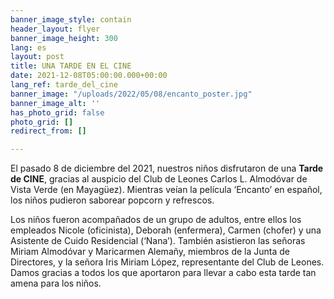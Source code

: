 ```yaml
---
banner_image_style: contain
header_layout: flyer
banner_image_height: 300
lang: es
layout: post
title: UNA TARDE EN EL CINE
date: 2021-12-08T05:00:00.000+00:00
lang_ref: tarde_del_cine
banner_image: "/uploads/2022/05/08/encanto_poster.jpg"
banner_image_alt: ''
has_photo_grid: false
photo_grid: []
redirect_from: []

---
```

El pasado 8 de diciembre del 2021, nuestros niños disfrutaron de una **Tarde de CINE**, gracias al auspicio del Club de Leones Carlos L. Almodóvar de Vista Verde (en Mayagüez). Mientras veían la película ‘Encanto’ en español, los niños pudieron saborear popcorn y refrescos.

Los niños fueron acompañados de un grupo de adultos, entre ellos los empleados Nicole (oficinista), Deborah (enfermera), Carmen (chofer) y una Asistente de Cuido Residencial (‘Nana’). También asistieron las señoras Miriam Almodóvar y Maricarmen Alemañy, miembros de la Junta de Directores, y la señora Iris Miriam López, representante del Club de Leones. Damos gracias a todos los que aportaron para llevar a cabo esta tarde tan amena para los niños.
